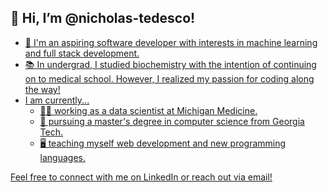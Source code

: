 ## 👋 Hi, I’m @nicholas-tedesco! 

<a href="https://www.linkedin.com/in/nicholas-r-tedesco/">

- 🌱 I'm an aspiring software developer with interests in machine learning and full stack development. 
- 📚 In undergrad, I studied biochemistry with the intention of continuing on to medical school. However, I realized my passion for coding along the way! 
- I am currently...
  - 👨‍💼 working as a data scientist at Michigan Medicine.
  - 🏫 pursuing a master's degree in computer science from Georgia Tech.
  - 🖥️ teaching myself web development and new programming languages.

Feel free to connect with me on LinkedIn or reach out via email! 
